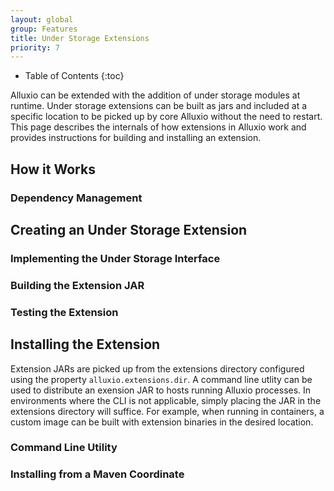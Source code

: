 ```yaml
---
layout: global
group: Features
title: Under Storage Extensions
priority: 7
---
```


* Table of Contents
{:toc}

Alluxio can be extended with the addition of under storage modules at runtime. Under storage extensions can be built as jars and included at a specific location to be picked up by core Alluxio without the need to restart. This page describes the internals of how extensions in Alluxio work and provides instructions for building and installing an extension.

## How it Works

### Dependency Management

## Creating an Under Storage Extension

### Implementing the Under Storage Interface

### Building the Extension JAR

### Testing the Extension

## Installing the Extension
Extension JARs are picked up from the extensions directory configured using the property `alluxio.extensions.dir`. A command line utlity can be used to distribute an exension JAR to hosts running Alluxio processes. In environments where the CLI is not applicable, simply placing the JAR in the extensions directory will suffice. For example, when running in containers, a custom image can be built with extension binaries in the desired location.

### Command Line Utility

### Installing from a Maven Coordinate
